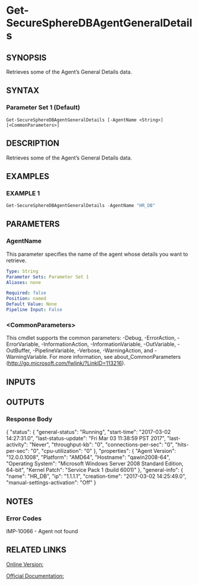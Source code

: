 ﻿# Get-SecureSphereDBAgentGeneralDetails

## SYNOPSIS
Retrieves some of the Agent’s General Details data.

## SYNTAX

### Parameter Set 1 (Default)
```
Get-SecureSphereDBAgentGeneralDetails [-AgentName <String>] [<CommonParameters>]
```

## DESCRIPTION
Retrieves some of the Agent’s General Details data.

## EXAMPLES

### EXAMPLE 1

```powershell
Get-SecureSphereDBAgentGeneralDetails -AgentName "HR_DB"
```

## PARAMETERS

### AgentName
This parameter specifies the name of the agent whose details you want to retrieve.

```yaml
Type: String
Parameter Sets: Parameter Set 1
Aliases: none

Required: false
Position: named
Default Value: None
Pipeline Input: False
```

### \<CommonParameters\>
This cmdlet supports the common parameters: -Debug, -ErrorAction, -ErrorVariable, -InformationAction, -InformationVariable, -OutVariable, -OutBuffer, -PipelineVariable, -Verbose, -WarningAction, and -WarningVariable. For more information, see about_CommonParameters (http://go.microsoft.com/fwlink/?LinkID=113216).

## INPUTS

## OUTPUTS

### Response Body
{
"status": {
"general-status": "Running",
"start-time": "2017-03-02 14:27:31.0",
"last-status-update": "Fri Mar 03 11:38:59 PST 2017",
"last-activity": "Never",
"throughput-kb": "0",
"connections-per-sec": "0",
"hits-per-sec": "0",
"cpu-utilization": "0"
},
"properties": {
"Agent Version": "12.0.0.1008",
"Platform": "AMD64",
"Hostname": "qawin2008-64",
"Operating System": "Microsoft Windows Server 2008 Standard Edition, 64-bit",
"Kernel Patch": "Service Pack 1 (build 6001)"
},
"general-info": {
"name": "HR_DB",
"ip": "1.1.1.1",
"creation-time": "2017-03-02 14:25:49.0",
"manual-settings-activation": "Off"
}

## NOTES

### Error Codes
IMP-10066 - Agent not found

## RELATED LINKS

[Online Version:](https://github.com/akshinmustafayev/Documentation/MD)

[Official Documentation:](https://docs.imperva.com/bundle/v13.6-api-reference-guide/page/65311.htm)



